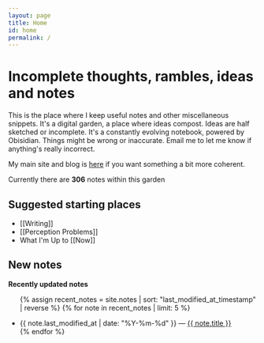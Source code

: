 ```yaml
---
layout: page
title: Home
id: home
permalink: /
---
```


# Incomplete thoughts, rambles, ideas and notes

This is the place where I keep useful notes and other miscellaneous snippets. It's a digital garden, a place where ideas compost. Ideas are half sketched or incomplete. It's a constantly evolving notebook, powered by Obisidian. Things might be wrong or inaccurate. Email me to let me know if anything's really incorrect.

My main site and blog is [here](https://www.davidralphlewis.co.uk) if you want something a bit more coherent.

Currently there are **306** notes within this garden

## Suggested starting places

- [[Writing]]
- [[Perception Problems]]
- What I'm Up to [[Now]]

## New notes

<strong>Recently updated notes</strong>

<ul>

 {% assign recent_notes = site.notes | sort: "last_modified_at_timestamp" | reverse %}
 {% for note in recent_notes | limit: 5 %}
<li>
{{ note.last_modified_at | date: "%Y-%m-%d" }} — <a class="internal-link" href="{{ note.url }}">{{ note.title }}</a>
</li>
{% endfor %}

</ul>



<style>
  .wrapper {
    max-width: 46em;
  }
</style>
